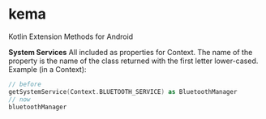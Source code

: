 # kema
Kotlin Extension Methods for Android

**System Services**
All included as properties for Context. The name of the property is the name of the class returned with the first letter lower-cased. Example (in a Context):
```kotlin
// before
getSystemService(Context.BLUETOOTH_SERVICE) as BluetoothManager
// now
bluetoothManager
```

